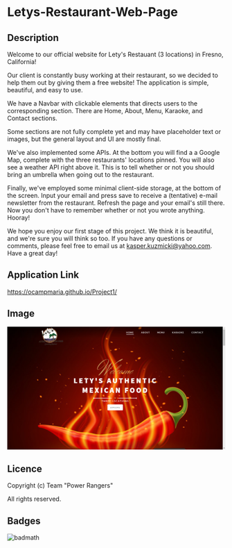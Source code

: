 # Letys-Restaurant-Web-Page

## Description 

Welcome to our official website for Lety's Restauant (3 locations) in Fresno, California! 

Our client is constantly busy working at their restaurant, so we decided to help them out by giving them a free website! The application is simple, beautiful, and easy to use.

We have a Navbar with clickable elements that directs users to the corresponding section. There are Home, About, Menu, Karaoke, and Contact sections.

Some sections are not fully complete yet and may have placeholder text or images, but the general layout and UI are mostly final.

We've also implemented some APIs. At the bottom you will find a a Google Map, complete with the three restaurants' locations pinned. You will also see a weather API right above it. This is to tell whether or not you should bring an umbrella when going out to the restaurant. 

Finally, we've employed some minimal client-side storage, at the bottom of the screen. Input your email and press save to receive a (tentative) e-mail newsletter from the restaurant. Refresh the page and your email's still there. Now you don't have to remember whether or not you wrote anything. Hooray!

We hope you enjoy our first stage of this project. We think it is beautiful, and we're sure you will think so too. If you have any questions or comments, please feel free to email us at kasper.kuzmicki@yahoo.com. Have a great day!

## Application Link

https://ocampmaria.github.io/Project1/

## Image 

![](Project1_Pic.png)

## Licence 

Copyright (c) Team "Power Rangers" 

All rights reserved.

## Badges
![badmath](https://img.shields.io/github/languages/top/nielsenjared/badmath)
